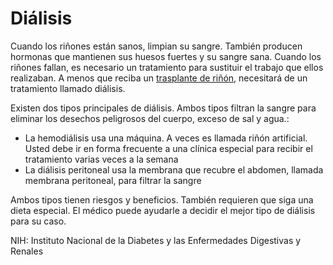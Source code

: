 Diálisis
========


Cuando los riñones están sanos, limpian su sangre. También producen hormonas que mantienen sus huesos fuertes y su sangre sana. Cuando los riñones fallan, es necesario un tratamiento para sustituir el trabajo que ellos realizaban. A menos que reciba un [trasplante de riñón](https://medlineplus.gov/spanish/kidneytransplantation.html), necesitará de un tratamiento llamado diálisis.


Existen dos tipos principales de diálisis. Ambos tipos filtran la sangre para eliminar los desechos peligrosos del cuerpo, exceso de sal y agua.:

* La hemodiálisis usa una máquina. A veces es llamada riñón artificial. Usted debe ir en forma frecuente a una clínica especial para recibir el tratamiento varias veces a la semana
* La diálisis peritoneal usa la membrana que recubre el abdomen, llamada membrana peritoneal, para filtrar la sangre


Ambos tipos tienen riesgos y beneficios. También requieren que siga una dieta especial. El médico puede ayudarle a decidir el mejor tipo de diálisis para su caso.


NIH: Instituto Nacional de la Diabetes y las Enfermedades Digestivas y Renales

